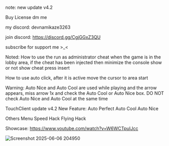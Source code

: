 note: new update v4.2

Buy License dm me

my discord: devnamikaze3263

join discord: https://discord.gg/CgjGGxZ3QU

subscribe for support me >_<

Noted: How to use the run as administrator cheat when the game is in the lobby area, if the cheat has been injected then minimize the console
show or not show cheat press insert

How to use auto click, after it is active move the cursor to area start

Warning: Auto Nice and Auto Cool are used while playing and the arrow appears, 
miss arrow 1x and check the Auto Cool or Auto Nice box. 
DO NOT check Auto Nice and Auto Cool at the same time

TouchClient update v4.2
New Feature:
Auto Perfect
Auto Cool
Auto Nice

Others Menu
Speed Hack
Flying Hack

Showcase:
https://www.youtube.com/watch?v=W6WCTpuIJcc

![Screenshot 2025-06-06 204950](https://github.com/user-attachments/assets/e7bcbca7-a45d-4fad-9a56-f563896acb80)
